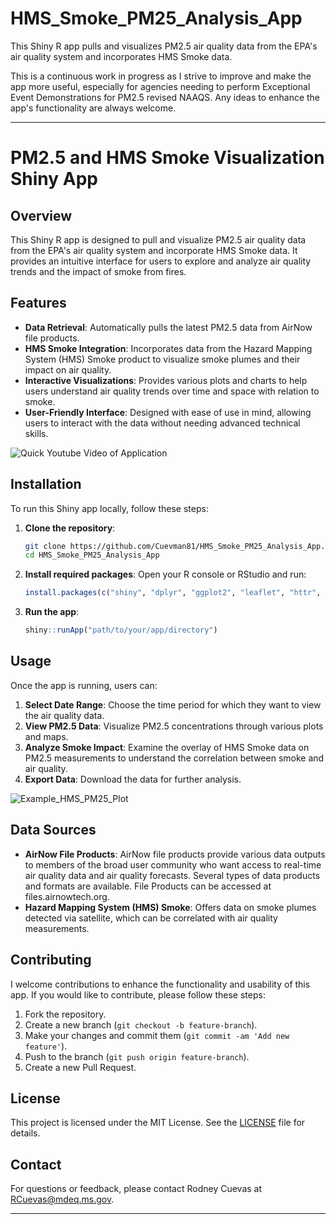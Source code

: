 # HMS_Smoke_PM25_Analysis_App
This Shiny R app pulls and visualizes PM2.5 air quality data from the EPA's air quality system and incorporates HMS Smoke data.

This is a continuous work in progress as I strive to improve and make the app more useful, especially for agencies needing to perform Exceptional Event Demonstrations for PM2.5 revised NAAQS. Any ideas to enhance the app's functionality are always welcome.

---

# PM2.5 and HMS Smoke Visualization Shiny App

## Overview

This Shiny R app is designed to pull and visualize PM2.5 air quality data from the EPA's air quality system and incorporate HMS Smoke data. It provides an intuitive interface for users to explore and analyze air quality trends and the impact of smoke from fires.

## Features

- **Data Retrieval**: Automatically pulls the latest PM2.5 data from AirNow file products.
- **HMS Smoke Integration**: Incorporates data from the Hazard Mapping System (HMS) Smoke product to visualize smoke plumes and their impact on air quality.
- **Interactive Visualizations**: Provides various plots and charts to help users understand air quality trends over time and space with relation to smoke.
- **User-Friendly Interface**: Designed with ease of use in mind, allowing users to interact with the data without needing advanced technical skills.

![Quick Youtube Video of Application](https://www.youtube.com/watch?v=N_yvcZIqZ88)

## Installation

To run this Shiny app locally, follow these steps:

1. **Clone the repository**:
    ```bash
    git clone https://github.com/Cuevman81/HMS_Smoke_PM25_Analysis_App.git
    cd HMS_Smoke_PM25_Analysis_App
    ```

2. **Install required packages**:
    Open your R console or RStudio and run:
    ```R
    install.packages(c("shiny", "dplyr", "ggplot2", "leaflet", "httr", "jsonlite", "maps", "sf", "DT", "lubridate"))
    ```

3. **Run the app**:
    ```R
    shiny::runApp("path/to/your/app/directory")
    ```

## Usage

Once the app is running, users can:

1. **Select Date Range**: Choose the time period for which they want to view the air quality data.
2. **View PM2.5 Data**: Visualize PM2.5 concentrations through various plots and maps.
3. **Analyze Smoke Impact**: Examine the overlay of HMS Smoke data on PM2.5 measurements to understand the correlation between smoke and air quality.
4. **Export Data**: Download the data for further analysis.

![Example_HMS_PM25_Plot](https://github.com/user-attachments/assets/0ee82602-de67-4a90-836a-b20e5a6bf390)

## Data Sources

- **AirNow File Products**: AirNow file products provide various data outputs to members of the broad user community who want access to real-time air quality data and air quality forecasts. Several types of data products and formats are available. File Products can be accessed at files.airnowtech.org. 
- **Hazard Mapping System (HMS) Smoke**: Offers data on smoke plumes detected via satellite, which can be correlated with air quality measurements.


## Contributing

I welcome contributions to enhance the functionality and usability of this app. If you would like to contribute, please follow these steps:

1. Fork the repository.
2. Create a new branch (`git checkout -b feature-branch`).
3. Make your changes and commit them (`git commit -am 'Add new feature'`).
4. Push to the branch (`git push origin feature-branch`).
5. Create a new Pull Request.

## License

This project is licensed under the MIT License. See the [LICENSE](LICENSE) file for details.

## Contact

For questions or feedback, please contact Rodney Cuevas at [RCuevas@mdeq.ms.gov](mailto:RCuevas@mdeq.ms.gov).

---
